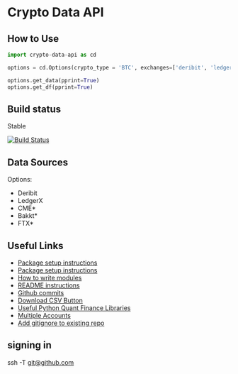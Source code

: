# Crypto Data API

## How to Use

```python
import crypto-data-api as cd

options = cd.Options(crypto_type = 'BTC', exchanges=['deribit', 'ledgerx'])

options.get_data(pprint=True)
options.get_df(pprint=True)
```



## Build status
Stable

[![Build Status](https://travis-ci.org/akashnimare/foco.svg?branch=master)](https://travis-ci.org/akashnimare/foco)


## Data Sources
Options:
 - Deribit
 - LedgerX
 - CME*
 - Bakkt*
 - FTX*

 



## Useful Links
- [Package setup instructions](https://towardsdatascience.com/build-your-first-open-source-python-project-53471c9942a7)
- [Package setup instructions](https://towardsdatascience.com/build-your-first-open-source-python-project-53471c9942a7)
- [How to write modules](https://www.digitalocean.com/community/tutorials/how-to-write-modules-in-python-3)
- [README instructions](https://medium.com/@meakaakka/a-beginners-guide-to-writing-a-kickass-readme-7ac01da88ab3)
- [Github commits](https://medium.com/@panjeh/makefile-git-add-commit-push-github-all-in-one-command-9dcf76220f48)
- [Download CSV Button](https://community.plot.ly/t/allowing-users-to-download-csv-on-click/5550)
- [Useful Python Quant Finance Libraries](https://financetrain.com/best-python-librariespackages-finance-financial-data-scientists/)
- [Multiple Accounts](https://www.freecodecamp.org/news/manage-multiple-github-accounts-the-ssh-way-2dadc30ccaca/)
- [Add gitignore to existing repo](http://www.codeblocq.com/2016/01/Untrack-files-already-added-to-git-repository-based-on-gitignore/)

## signing in
ssh -T git@github.com
